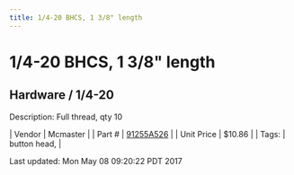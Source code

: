 ```yaml
---
title: 1/4-20 BHCS, 1 3/8" length
---
```


# 1/4-20 BHCS, 1 3/8" length
## Hardware / 1/4-20
Description: 	Full thread, qty 10 

| Vendor | Mcmaster | 
| Part # | [91255A526](https://www.mcmaster.com/#91255A526) | 
| Unit Price | $10.86 | 
| Tags: | button head,  | 

Last updated: Mon May 08 09:20:22 PDT 2017